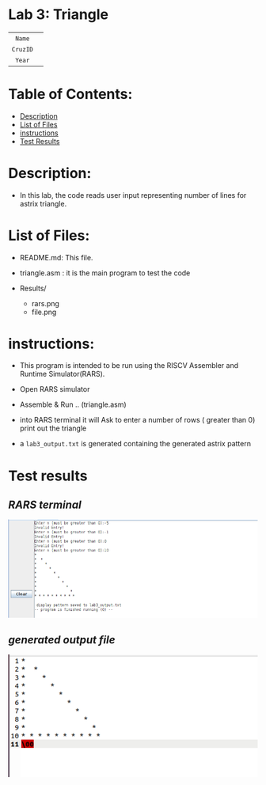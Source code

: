 # Lab 3: Triangle

|	|	|
|:------:	|:-----------------------------------------------:	|
| `Name` 	|   	|
| `CruzID` 	|  	|
| `Year` 	|  	|


# Table of Contents:


- [Description](#description)
- [List of Files](#list-of-files)
- [instructions](#instructions)
- [Test Results](#test-results)



# Description:
- In this lab, the code reads user input representing number of lines for astrix triangle.


# List of Files:
- README.md: This file.
- triangle.asm : it is the main program to test the code

- Results/ 
	- rars.png
	- file.png

# instructions:
- This program is intended to be run using the RISCV Assembler and Runtime Simulator(RARS). 


- Open RARS simulator
- Assemble & Run .. (triangle.asm)
- into RARS terminal it will
	Ask to enter a number of rows ( greater than 0)
	print out the triangle 
- a `lab3_output.txt` is generated containing the generated astrix pattern 
# Test results

***RARS terminal***
-------
![Data output](./Results/rars.png)

***generated output file***
-------
![Data output](./Results/file.png)


